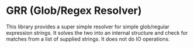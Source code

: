 # GRR (Glob/Regex Resolver)

This library provides a super simple resolver for simple glob/regular expression strings.
It solves the two into an internal structure and check for matches from a list of supplied strings.
It does not do IO operations.

